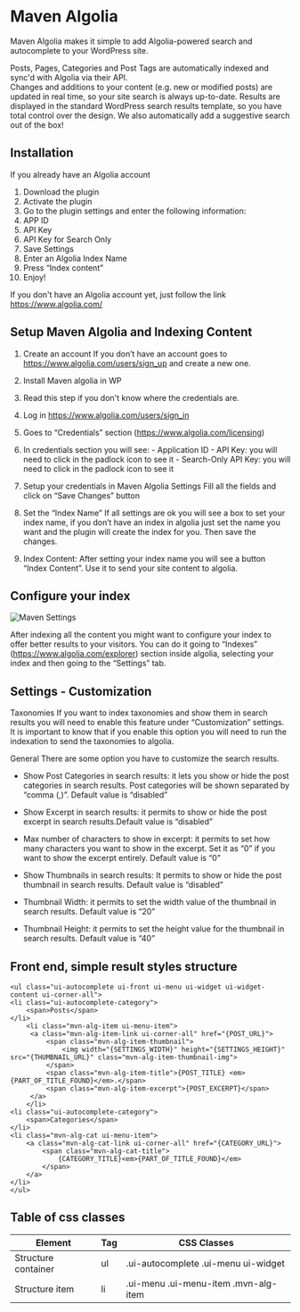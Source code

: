 # Maven Algolia

Maven Algolia makes it simple to add Algolia-powered search and autocomplete to your WordPress site.

Posts, Pages, Categories and Post Tags are automatically indexed and sync'd with Algolia via their API.  
Changes and additions to your content (e.g. new or modified posts) are updated in real time, so your site search is always up-to-date. 
Results are displayed in the standard WordPress search results template, so you have total control over the design. We also automatically add a suggestive search out of the box!


## Installation

If you already have an Algolia account 

1. Download the plugin
2. Activate the plugin
3. Go to the plugin settings and enter the following information: 
  1. APP ID
  2. API Key
  3. API Key for Search Only
4. Save Settings
5. Enter an Algolia Index Name
6. Press “Index content” 
7. Enjoy!


If you don't have an Algolia account yet, just follow the link https://www.algolia.com/


## Setup Maven Algolia and Indexing Content

1. Create an account
If you don’t have an account goes to https://www.algolia.com/users/sign_up and create a new one.


2. Install Maven algolia in WP

3. Read this step if you don't know where the credentials are. 
  1. Log in https://www.algolia.com/users/sign_in 
  2. Goes to “Credentials” section (https://www.algolia.com/licensing)
  3. In credentials section you will see:
    - Application ID
    - API Key: you will need to click in the padlock icon to see it
    - Search-Only API Key: you will need to click in the padlock icon to see it
  
4. Setup your credentials in Maven Algolia Settings
Fill all the fields and click on “Save Changes” button

5. Set the “Index Name”
If all settings are ok you will see a box to set your index name, if you don’t have an index in algolia just set the name you want and the plugin will create the index for you.
Then save the changes.

6. Index Content: After setting your index name you will see a button “Index Content”. Use it to send your site content to algolia.

## Configure your index

![Maven Settings](http://www.sitemavens.com/wp-content/uploads/2014/07/maven-algolia-settings.png)

After indexing all the content you might want to configure your index to offer better results to your visitors. You can do it going to “Indexes” (https://www.algolia.com/explorer) section inside algolia, selecting your index and then going to the “Settings” tab.



## Settings - Customization

Taxonomies
If you want to index taxonomies and show them in search results you will need to enable this feature under “Customization” settings.
It is important to know that if you enable this option you will need to run the indexation to send the taxonomies to algolia.

General
There are some option you have to customize the search results.

- Show Post Categories in search results: it lets you show or hide the post categories in search results. Post categories will be shown separated by “comma (,)”.
Default value is “disabled”

* Show Excerpt in search results: it permits to show or hide the post excerpt in search results.Default value is “disabled”

* Max number of characters to show in excerpt: it permits to set how many characters you want to show in the excerpt. Set it as “0” if you want to show the excerpt entirely.
Default value is “0”

* Show Thumbnails in search results: It permits to show or hide the post thumbnail in search results.
Default value is “disabled”

* Thumbnail Width: it permits to set the width value of the thumbnail in search results.
Default value is “20”

* Thumbnail Height: it permits to set the height value for the thumbnail in search results.
Default value is “40”


## Front end, simple result styles structure

```
<ul class="ui-autocomplete ui-front ui-menu ui-widget ui-widget-content ui-corner-all">
<li class="ui-autocomplete-category">
    <span>Posts</span>
</li>
    <li class="mvn-alg-item ui-menu-item">
   	 <a class="mvn-alg-item-link ui-corner-all" href="{POST_URL}">
   		 <span class="mvn-alg-item-thumbnail"> 
   			 <img width="{SETTINGS_WIDTH}" height="{SETTINGS_HEIGHT}" src="{THUMBNAIL_URL}" class="mvn-alg-item-thumbnail-img">
   		 </span>
   		 <span class="mvn-alg-item-title">{POST_TITLE} <em>{PART_OF_TITLE_FOUND}</em>.</span> 
   		 <span class="mvn-alg-item-excerpt">{POST_EXCERPT}</span> 
   	 </a>
    </li>
<li class="ui-autocomplete-category">
	<span>Categories</span>
</li>
<li class="mvn-alg-cat ui-menu-item">
	<a class="mvn-alg-cat-link ui-corner-all" href="{CATEGORY_URL}">
    	<span class="mvn-alg-cat-title">
        	{CATEGORY_TITLE}<em>{PART_OF_TITLE_FOUND}</em>
    	</span>
	</a>
</li>
</ul>

```

## Table of css classes

Element | Tag | CSS Classes
--- | --- | ---
Structure container | ul | .ui-autocomplete .ui-menu ui-widget
Structure item | li | .ui-menu .ui-menu-item .mvn-alg-item
